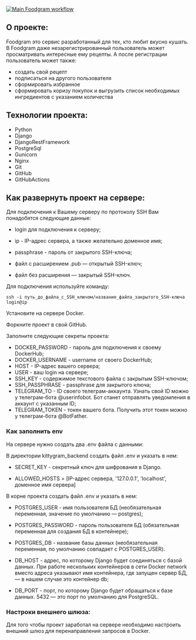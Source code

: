 [![Main Foodgram workflow](https://github.com/khadakhan/foodgram/actions/workflows/main.yml/badge.svg)](https://github.com/khadakhan/foodgram/actions/workflows/main.yml)

## О проекте:
Foodgram это сервис разработанный для тех, кто любит вкусно кушать. В Foodgram даже незарегистрированный пользователь может просматривать интересные ему рецепты. А после регистрации пользователь может также:

* создать свой рецепт
* подписаться на другого пользователя
* сформировать избранное
* сформировать коризу покупок и выгрузить список необходимых ингредиентов с указанием количества

## Технологии проекта:
* Python
* Django
* DjangoRestFramework
* PostgreSql
* Gunicorn
* Nginx
* Git
* GitHub
* GitHubActions

## Как развернуть проект на сервере: 

Для подключения к Вашему серверу по протоколу SSH Вам понадобятся следующие данные:
* login для подключения к серверу;
* ip - IP-адреc сервера, а также желательно доменное имя;
* passphrase - пароль от закрытого SSH-ключа;
* файл с расширением .pub — открытый SSH-ключ;

* файл без расширения — закрытый SSH-ключ.


Для подключения используйте команду:
```
ssh -i путь_до_файла_с_SSH_ключом/название_файла_закрытого_SSH-ключа login@ip
```

Установите на сервере Docker.

Форкните проект в свой GitHub.

Заполните следующие секреты проекта:
* DOCKER_PASSWORD - пароль для подключения к своему DockerHub;
* DOCKER_USERNAME - username от своего DockerHub;
* HOST - IP-адрес вашего сервера;
* USER - ваш login на сервере;
* SSH_KEY - содержимое текстового файла с закрытым SSH-ключом;
* SSH_PASSPHRASE - passphrase для закрытого ключа;
* TELEGRAM_TO - ID своего телеграм-аккаунта. Узнать свой ID можно у телеграм-бота @userinfobot. Бот станет отправлять уведомления в аккаунт с указанным ID;
* TELEGRAM_TOKEN -  токен вашего бота. Получить этот токен можно у телеграм-бота @BotFather.

### Как заполнить env
На сервере нужно создать два .env файла с данными:

В директории kittygram_backend создать файл .env и указать в нем:
* SECRET_KEY - секретный ключ для шифрования в Django.

* ALLOWED_HOSTS = [IP-адрес сервера, '127.0.0.1', 'localhost', доменное имя сервера] 

В корне проекта создать файл .env и указать в нем:
* POSTGRES_USER - имя пользователя БД (необязательная переменная, значение по умолчанию — postgres);
* POSTGRES_PASSWORD - пароль пользователя БД (обязательная переменная для создания БД в контейнере);
* POSTGRES_DB - название базы данных (необязательная переменная, по умолчанию совпадает с POSTGRES_USER).

* DB_HOST - адрес, по которому Django будет соединяться с базой данных. При работе нескольких контейнеров в сети Docker network вместо адреса указывают имя контейнера, где запущен сервер БД, — в нашем случае это контейнер db;
* DB_PORT - порт, по которому Django будет обращаться к базе данных. 5432 — это порт по умолчанию для PostgreSQL.


### Настроки внешнего шлюза:
Для того чтобы проект заработал на сервере необходимо настроить внешний шлюз для перенаправления запросов в Docker.
